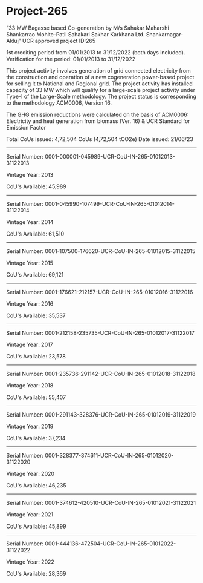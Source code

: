 # Project-265
“33 MW Bagasse based Co-generation by M/s Sahakar Maharshi Shankarrao Mohite-Patil Sahakari Sakhar Karkhana Ltd. Shankarnagar-Akluj” UCR approved project ID:265

1st crediting period from 01/01/2013 to 31/12/2022 (both days
included).
Verification for the period: 01/01/2013 to 31/12/2022

This project activity involves generation of grid connected electricity from the
construction and operation of a new cogeneration power-based project for selling it to National
and Regional grid. The project activity has installed capacity of 33 MW which will qualify for a
large-scale project activity under Type-I of the Large-Scale methodology. The project status is
corresponding to the methodology ACM0006, Version 16.

The GHG emission reductions were calculated on the basis of ACM0006: Electricity and heat
generation from biomass (Ver. 16) & UCR Standard for Emission Factor

Total CoUs issued: 4,72,504 CoUs (4,72,504 tCO2e)
Date issued: 21/06/23
______________________________
Serial Number: 0001-000001-045989-UCR-CoU-IN-265-01012013-31122013

Vintage Year: 2013

CoU's Available: 45,989
______________________________
Serial Number: 0001-045990-107499-UCR-CoU-IN-265-01012014-31122014

Vintage Year: 2014

CoU's Available: 61,510
__________________________________
Serial Number: 0001-107500-176620-UCR-CoU-IN-265-01012015-31122015

Vintage Year: 2015

CoU's Available: 69,121
______________________________________
Serial Number: 0001-176621-212157-UCR-CoU-IN-265-01012016-31122016

Vintage Year: 2016

CoU's Available: 35,537
_____________________________
Serial Number: 0001-212158-235735-UCR-CoU-IN-265-01012017-31122017

Vintage Year: 2017

CoU's Available: 23,578
______________________________________________
Serial Number: 0001-235736-291142-UCR-CoU-IN-265-01012018-31122018

Vintage Year: 2018

CoU's Available: 55,407
_____________________________
Serial Number: 0001-291143-328376-UCR-CoU-IN-265-01012019-31122019

Vintage Year: 2019

CoU's Available: 37,234
____________________________
Serial Number: 0001-328377-374611-UCR-CoU-IN-265-01012020-31122020

Vintage Year: 2020

CoU's Available: 46,235
____________________________
Serial Number: 0001-374612-420510-UCR-CoU-IN-265-01012021-31122021

Vintage Year: 2021

CoU's Available: 45,899
_____________________________________
Serial Number: 0001-444136-472504-UCR-CoU-IN-265-01012022-31122022

Vintage Year: 2022

CoU's Available: 28,369

